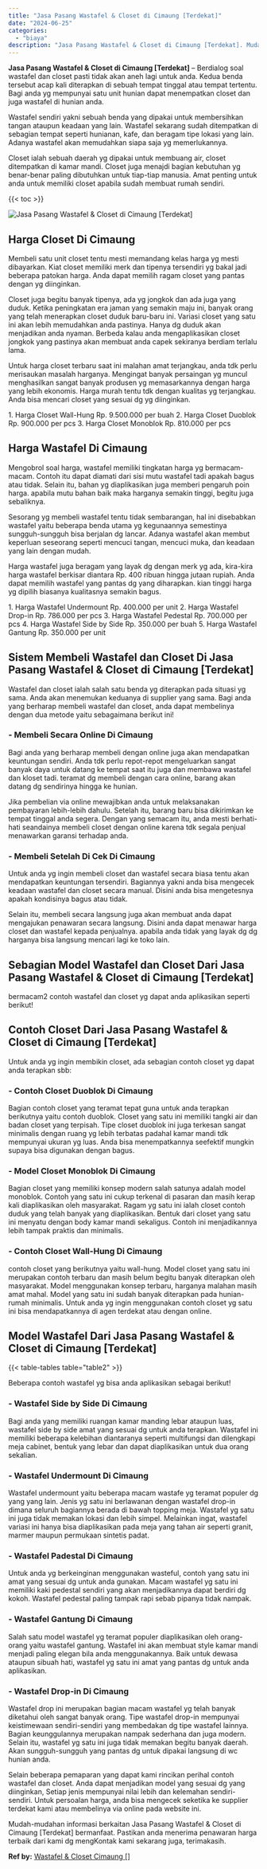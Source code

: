 ```yaml
---
title: "Jasa Pasang Wastafel & Closet di Cimaung [Terdekat]"
date: "2024-06-25"
categories: 
  - "biaya"
description: "Jasa Pasang Wastafel & Closet di Cimaung [Terdekat]. Mudah-mudahan informasi berkaitan Jasa Pasang Wastafel & Closet di Cimaung [Terdekat] bermanfaat. Past..."
---
```


**Jasa Pasang Wastafel & Closet di Cimaung \[Terdekat\]** – Berdialog soal wastafel dan closet pasti tidak akan aneh lagi untuk anda. Kedua benda tersebut acap kali diterapkan di sebuah tempat tinggal atau tempat tertentu. Bagi anda yg mempunyai satu unit hunian dapat menempatkan closet dan juga wastafel di hunian anda.

Wastafel sendiri yakni sebuah benda yang dipakai untuk membersihkan tangan ataupun keadaan yang lain. Wastafel sekarang sudah ditempatkan di sebagian tempat seperti hunianan, kafe, dan beragam tipe lokasi yang lain. Adanya wastafel akan memudahkan siapa saja yg memerlukannya.

Closet ialah sebuah daerah yg dipakai untuk membuang air, closet ditempatkan di kamar mandi. Closet juga menajdi bagian kebutuhan yg benar-benar paling dibutuhkan untuk tiap-tiap manusia. Amat penting untuk anda untuk memiliki closet apabila sudah membuat rumah sendiri.

{{< toc >}}

![Jasa Pasang Wastafel & Closet di Cimaung [Terdekat]](/images/wastafel-closet-murah48.png)

## Harga Closet Di Cimaung

Membeli satu unit closet tentu mesti memandang kelas harga yg mesti dibayarkan. Kiat closet memiliki merk dan tipenya tersendiri yg bakal jadi beberapa patokan harga. Anda dapat memilih ragam closet yang pantas dengan yg diinginkan.

Closet juga begitu banyak tipenya, ada yg jongkok dan ada juga yang duduk. Ketika peningkatan era jaman yang semakin maju ini, banyak orang yang telah menerapkan closet duduk baru-baru ini. Variasi closet yang satu ini akan lebih memudahkan anda pastinya. Hanya dg duduk akan menjadikan anda nyaman. Berbeda kalau anda mengaplikasikan closet jongkok yang pastinya akan membuat anda capek sekiranya berdiam terlalu lama.

Untuk harga closet terbaru saat ini malahan amat terjangkau, anda tdk perlu merisaukan masalah harganya. Mengingat banyak persaingan yg muncul menghasilkan sangat banyak produsen yg memasarkannya dengan harga yang lebih ekonomis. Harga murah tentu tdk dengan kualitas yg terjangkau. Anda bisa mencari closet yang sesuai dg yg diinginkan.

1\. Harga Closet Wall-Hung Rp. 9.500.000 per buah 2. Harga Closet Duoblok Rp. 900.000 per pcs 3. Harga Closet Monoblok Rp. 810.000 per pcs

## Harga Wastafel Di Cimaung

Mengobrol soal harga, wastafel memiliki tingkatan harga yg bermacam-macam. Contoh itu dapat diamati dari sisi mutu wastafel tadi apakah bagus atau tidak. Selain itu, bahan yg diaplikasikan juga memberi pengaruh poin harga. apabila mutu bahan baik maka harganya semakin tinggi, begitu juga sebaliknya.

Sesorang yg membeli wastafel tentu tidak sembarangan, hal ini disebabkan wastafel yaitu beberapa benda utama yg kegunaannya semestinya sungguh-sungguh bisa berjalan dg lancar. Adanya wastafel akan membut keperluan seseorang seperti mencuci tangan, mencuci muka, dan keadaan yang lain dengan mudah.

Harga wastafel juga beragam yang layak dg dengan merk yg ada, kira-kira harga wastafel berkisar diantara Rp. 400 ribuan hingga jutaan rupiah. Anda dapat memilih wastafel yang pantas dg yang diharapkan. kian tinggi harga yg dipilih biasanya kualitasnya semakin bagus.

1\. Harga Wastafel Undermount Rp. 400.000 per unit 2. Harga Wastafel Drop-in Rp. 786.000 per pcs 3. Harga Wastafel Pedestal Rp. 700.000 per pcs 4. Harga Wastafel Side by Side Rp. 350.000 per buah 5. Harga Wastafel Gantung Rp. 350.000 per unit

## Sistem Membeli Wastafel dan Closet Di Jasa Pasang Wastafel & Closet di Cimaung \[Terdekat\]

Wastafel dan closet ialah salah satu benda yg diterapkan pada situasi yg sama. Anda akan menemukan keduanya di supplier yang sama. Bagi anda yang berharap membeli wastafel dan closet, anda dapat membelinya dengan dua metode yaitu sebagaimana berikut ini!

### \- Membeli Secara Online Di Cimaung

Bagi anda yang berharap membeli dengan online juga akan mendapatkan keuntungan sendiri. Anda tdk perlu repot-repot mengeluarkan sangat banyak daya untuk datang ke tempat saat itu juga dan membawa wastafel dan kloset tadi. teramat dg membeli dengan cara online, barang akan datang dg sendirinya hingga ke hunian.

Jika pembelian via online mewajibkan anda untuk melaksanakan pembayaran lebih-lebih dahulu. Setelah itu, barang baru bisa dikirimkan ke tempat tinggal anda segera. Dengan yang semacam itu, anda mesti berhati-hati seandainya membeli closet dengan online karena tdk segala penjual menawarkan garansi terhadap anda.

### \- Membeli Setelah Di Cek Di Cimaung

Untuk anda yg ingin membeli closet dan wastafel secara biasa tentu akan mendapatkan keuntungan tersendiri. Bagiannya yakni anda bisa mengecek keadaan wastafel dan closet secara manual. Disini anda bisa mengetesnya apakah kondisinya bagus atau tidak.

Selain itu, membeli secara langsung juga akan membuat anda dapat mengajukan penawaran secara langsung. Disini anda dapat menawar harga closet dan wastafel kepada penjualnya. apabila anda tidak yang layak dg dg harganya bisa langsung mencari lagi ke toko lain.

## Sebagian Model Wastafel dan Closet Dari Jasa Pasang Wastafel & Closet di Cimaung \[Terdekat\]

bermacam2 contoh wastafel dan closet yg dapat anda aplikasikan seperti berikut!

## Contoh Closet Dari Jasa Pasang Wastafel & Closet di Cimaung \[Terdekat\]

Untuk anda yg ingin membikin closet, ada sebagian contoh closet yg dapat anda terapkan sbb:

### \- Contoh Closet Duoblok Di Cimaung

Bagian contoh closet yang teramat tepat guna untuk anda terapkan berikutnya yaitu contoh duoblok. Closet yang satu ini memiliki tangki air dan badan closet yang terpisah. Tipe closet duoblok ini juga terkesan sangat minimalis dengan ruang yg lebih terbatas padahal kamar mandi tdk mempunyai ukuran yg luas. Anda bisa menempatkannya seefektif mungkin supaya bisa digunakan dengan bagus.

### \- Model Closet Monoblok Di Cimaung

Bagian closet yang memiliki konsep modern salah satunya adalah model monoblok. Contoh yang satu ini cukup terkenal di pasaran dan masih kerap kali diaplikasikan oleh masyarakat. Ragam yg satu ini ialah closet contoh duduk yang telah banyak yang diaplikasikan. Bentuk dari closet yang satu ini menyatu dengan body kamar mandi sekaligus. Contoh ini menjadikannya lebih tampak praktis dan minimalis.

### \- Contoh Closet Wall-Hung Di Cimaung

contoh closet yang berikutnya yaitu wall-hung. Model closet yang satu ini merupakan contoh terbaru dan masih belum begitu banyak diterapkan oleh masyarakat. Model menggunakan konsep terbaru, harganya malahan masih amat mahal. Model yang satu ini sudah banyak diterapkan pada hunian-rumah minimalis. Untuk anda yg ingin menggunakan contoh closet yg satu ini bisa mendapatkannya di agen terdekat atau dengan online.

## Model Wastafel Dari Jasa Pasang Wastafel & Closet di Cimaung \[Terdekat\]

{{< table-tables table="table2" >}}

Beberapa contoh wastafel yg bisa anda aplikasikan sebagai berikut!

### \- Wastafel Side by Side Di Cimaung

Bagi anda yang memiliki ruangan kamar manding lebar ataupun luas, wastafel side by side amat yang sesuai dg untuk anda terapkan. Wastafel ini memiliki beberapa kelebihan diantaranya seperti multifungsi dan dilengkapi meja cabinet, bentuk yang lebar dan dapat diaplikasikan untuk dua orang sekalian.

### \- Wastafel Undermount Di Cimaung

Wastafel undermount yaitu beberapa macam wastafe yg teramat populer dg yang yang lain. Jenis yg satu ini berlawanan dengan wastafel drop-in dimana seluruh bagiannya berada di bawah topping meja. Wastafel yg satu ini juga tidak memakan lokasi dan lebih simpel. Melainkan ingat, wastafel variasi ini hanya bisa diaplikasikan pada meja yang tahan air seperti granit, marmer maupun permukaan sintetis padat.

### \- Wastafel Padestal Di Cimaung

Untuk anda yg berkeinginan menggunakan wasteful, contoh yang satu ini amat yang sesuai dg untuk anda gunakan. Macam wastafel yg satu ini memiliki kaki pedestal sendiri yang akan menjadikannya dapat berdiri dg kokoh. Wastafel pedestal paling tampak rapi sebab pipanya tidak nampak.

### \- Wastafel Gantung Di Cimaung

Salah satu model wastafel yg teramat populer diaplikasikan oleh orang-orang yaitu wastafel gantung. Wastafel ini akan membuat style kamar mandi menjadi paling elegan bila anda menggunakannya. Baik untuk dewasa ataupun sibuah hati, wastafel yg satu ini amat yang pantas dg untuk anda aplikasikan.

### \- Wastafel Drop-in Di Cimaung

Wastafel drop ini merupakan bagian macam wastafel yg telah banyak diketahui oleh sangat banyak orang. Tipe wastafel drop-in mempunyai keistimewaan sendiri-sendiri yang membedakan dg tipe wastafel lainnya. Bagian keunggulannya merupakan nampak sederhana dan juga modern. Selain itu, wastafel yg satu ini juga tidak memakan begitu banyak daerah. Akan sungguh-sungguh yang pantas dg untuk dipakai langsung di wc hunian anda.

Selain beberapa pemaparan yang dapat kami rincikan perihal contoh wastafel dan closet. Anda dapat menjadikan model yang sesuai dg yang diinginkan, Setiap jenis mempunyai nilai lebih dan kelemahan sendiri-sendiri. Untuk persoalan harga, anda bisa mengecek seketika ke supplier terdekat kami atau membelinya via online pada website ini.

Mudah-mudahan informasi berkaitan Jasa Pasang Wastafel & Closet di Cimaung \[Terdekat\] bermanfaat. Pastikan anda menerima penawaran harga terbaik dari kami dg mengKontak kami sekarang juga, terimakasih.

**Ref by:** [Wastafel & Closet Cimaung []](https://id.wikipedia.org/wiki/Wastafel)
